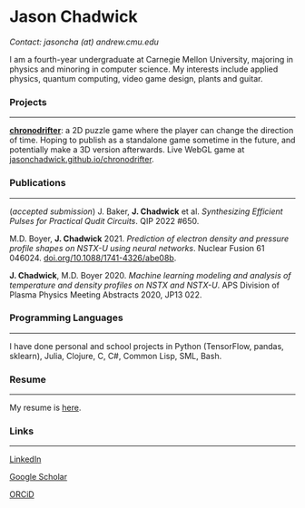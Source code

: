 # Jason Chadwick

*Contact: jasoncha (at) andrew.cmu.edu*

I am a fourth-year undergraduate at Carnegie Mellon University, majoring in physics and minoring in computer science. My interests include applied physics, quantum computing, video game design, plants and guitar.

### Projects

---

[**chronodrifter**](https://github.com/jasonchadwick/chronodrifter): a 2D puzzle game where the player can change the direction of time. Hoping to publish as a standalone game sometime in the future, and potentially make a 3D version afterwards. Live WebGL game at [jasonchadwick.github.io/chronodrifter](https://jasonchadwick.github.io/chronodrifter).

### Publications

---

(_accepted submission_) J. Baker, **J. Chadwick** et al. _Synthesizing Efficient Pulses for Practical Qudit Circuits_. QIP 2022 #650.

M.D. Boyer, **J. Chadwick** 2021. *Prediction of electron density and pressure profile shapes on NSTX-U using neural networks*. Nuclear Fusion 61 046024. [doi.org/10.1088/1741-4326/abe08b](https://doi.org/10.1088/1741-4326/abe08b).

**J. Chadwick**, M.D. Boyer 2020. *Machine learning modeling and analysis of temperature and density profiles on NSTX and NSTX-U*. APS Division of Plasma Physics Meeting Abstracts 2020, JP13 022.

### Programming Languages

---

[TODO]: <> (Separate pages for each language showing what I have done in it)
I have done personal and school projects in Python (TensorFlow, pandas, sklearn), Julia, Clojure, C, C#, Common Lisp, SML, Bash.

### Resume

---

My resume is [here](/files/resume.pdf).

### Links

---

[LinkedIn](https://linkedin.com/in/jasonchadwick)

[Google Scholar](https://scholar.google.com/citations?user=kE5iFs0AAAAJ&hl=en)

[ORCiD](https://orcid.org/0000-0002-7932-1418)

